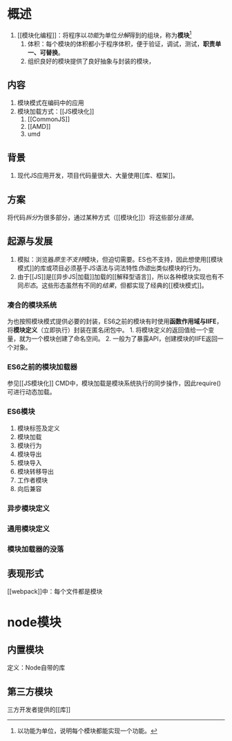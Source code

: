 # 概述
1. [[模块化编程]]：将程序以*功能*为单位*分解*得到的组块，称为**模块**[^1]
	1. 体积：每个模块的体积都小于程序体积，便于验证，调试，测试，**职责单一、可替换**。
	2. 组织良好的模块提供了良好抽象与封装的模块，
## 内容
1. 模块模式在编码中的应用
2. 模块加载方式：[[JS模块化]] 
	1. [[CommonJS]] 
	2. [[AMD]] 
	3. umd
## 背景
1. 现代JS应用开发，项目代码量很大、大量使用[[库、框架]]。
## 方案
将代码*拆分*为很多部分，通过某种方式（[[模块化]]）将这些部分*连接*。
## 起源与发展
1. 模拟：浏览器*原生不支持*模块，但迫切需要。ES也不支持，因此想使用[[模块模式]]的库或项目必须基于JS语法与词法特性*伪造*出类似模块的行为。
2. 由于[[JS]]是[[异步JS|加载]]加载的[[解释型语言]]，所以各种模块实现也有不同*形态*。这些形态虽然有不同的*结果*，但都实现了经典的[[模块模式]]。
### 凑合的模块系统
为也按照模块模式提供必要的封装，ES6之前的模块有时使用**函数作用域与IIFE**，将**模块定义**（立即执行）封装在匿名闭包中。
	1. 将模块定义的返回值给一个变量，就为一个模块创建了命名空间。
	2. 一般为了暴露API，创建模块的IIFE返回一个对象。
### ES6之前的模块加载器
参见[[JS模块化]] 
CMD中，模块加载是模块系统执行的同步操作，因此require()可进行动态加载。
### ES6模块
1. 模块标签及定义
2. 模块加载
3. 模块行为
4. 模块导出
5. 模块导入
6. 模块转移导出
7. 工作者模块
8. 向后兼容
### 异步模块定义
### 通用模块定义
### 模块加载器的没落
## 表现形式
[[webpack]]中：每个文件都是模块
# node模块
## 内置模块
定义：Node自带的库
## 第三方模块
三方开发者提供的[[库]] 

[^1]: 以功能为单位，说明每个模块都能实现一个功能。